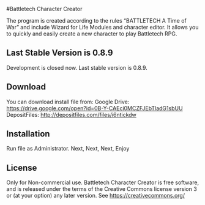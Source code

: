 #Battletech Character Creator

The program is created according to the rules “BATTLETECH A Time of War” and include Wizard for Life Modules and 
character editor. It allows you to quickly and easily create a new character to play Battletech RPG.

## Last Stable Version is 0.8.9
Development is closed now. Last stable version is 0.8.9.

## Download
You can download install file from:
Google Drive: https://drive.google.com/open?id=0B-Y-CAEci0MCZFJEbTladG1sbUU
DepositFiles: http://depositfiles.com/files/i6ntickdw

## Installation
Run file as Administrator.
Next, Next, Next, Enjoy

## License
Only for Non-commercial use.
Battletech Character Creator is free software, and is released under the terms of the Creative Commons license version 3 or (at your option) any later version. 
See https://creativecommons.org/

